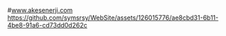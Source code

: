 #www.akesenerji.com
https://github.com/symsrsy/WebSite/assets/126015776/ae8cbd31-6b11-4be8-91a6-cd73dd0d262c

 
